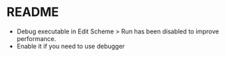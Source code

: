 #  README

- Debug executable in Edit Scheme > Run has been disabled to improve performance. 
- Enable it if you need to use debugger


